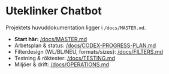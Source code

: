 # Uteklinker Chatbot

Projektets huvuddokumentation ligger i `/docs/MASTER.md`.

- **Start här:** [/docs/MASTER.md](./docs/MASTER.md)
- Arbetsplan & status: [/docs/CODEX-PROGRESS-PLAN.md](./docs/CODEX-PROGRESS-PLAN.md)
- Filterdesign (WL/BL/NEU, formats/sizes): [/docs/FILTERS.md](./docs/FILTERS.md)
- Testning & röktester: [/docs/TESTING.md](./docs/TESTING.md)
- Miljöer & drift: [/docs/OPERATIONS.md](./docs/OPERATIONS.md)
